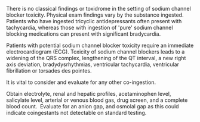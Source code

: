 There is no classical findings or toxidrome in the setting of sodium channel blocker toxicity. Physical exam findings vary by the substance ingested.  Patients who have ingested tricyclic antidepressants often present with tachycardia, whereas those with ingestion of 'pure' sodium channel blocking medications can present with significant bradycardia.

Patients with potential sodium channel blocker toxicity require an immediate electrocardiogram (ECG). Toxicity of sodium channel blockers leads to a widening of the QRS complex, lengthening of the QT interval, a new right axis deviation, bradydysrhythmias, ventricular tachycardia, ventricular fibrillation or torsades des pointes.

It is vital to consider and evaluate for any other co-ingestion.

Obtain electrolyte, renal and hepatic profiles, acetaminophen level, salicylate level, arterial or venous blood gas, drug screen, and a complete blood count.  Evaluate for an anion gap, and osmolal gap as this could indicate coingestants not detectable on standard testing.
